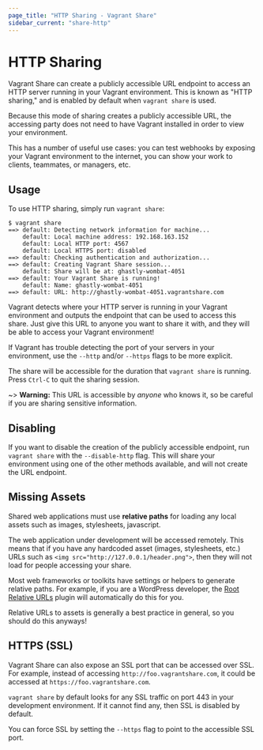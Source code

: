```yaml
---
page_title: "HTTP Sharing - Vagrant Share"
sidebar_current: "share-http"
---
```


# HTTP Sharing

Vagrant Share can create a publicly accessible URL endpoint to access an
HTTP server running in your Vagrant environment. This is known as "HTTP
sharing," and is enabled by default when `vagrant share` is used.

Because this mode of sharing creates a publicly accessible URL, the accessing
party does not need to have Vagrant installed in order to view your environment.

This has a number of useful use cases: you can test webhooks by exposing
your Vagrant environment to the internet, you can show your work to clients,
teammates, or managers, etc.

## Usage

To use HTTP sharing, simply run `vagrant share`:

```
$ vagrant share
==> default: Detecting network information for machine...
    default: Local machine address: 192.168.163.152
    default: Local HTTP port: 4567
    default: Local HTTPS port: disabled
==> default: Checking authentication and authorization...
==> default: Creating Vagrant Share session...
    default: Share will be at: ghastly-wombat-4051
==> default: Your Vagrant Share is running!
    default: Name: ghastly-wombat-4051
==> default: URL: http://ghastly-wombat-4051.vagrantshare.com
```

Vagrant detects where your HTTP server is running in your Vagrant environment
and outputs the endpoint that can be used to access this share. Just give
this URL to anyone you want to share it with, and they will be able to access
your Vagrant environment!

If Vagrant has trouble detecting the port of your servers in your environment,
use the `--http` and/or `--https` flags to be more explicit.

The share will be accessible for the duration that `vagrant share` is running.
Press `Ctrl-C` to quit the sharing session.

~> **Warning:** This URL is accessible by _anyone_ who knows it, so be careful
if you are sharing sensitive information.

## Disabling

If you want to disable the creation of the publicly accessible endpoint,
run `vagrant share` with the `--disable-http` flag. This will share your
environment using one of the other methods available, and will not create
the URL endpoint.

## Missing Assets

Shared web applications must use **relative paths** for loading any
local assets such as images, stylesheets, javascript.

The web application under development will be accessed remotely. This means
that if you have any hardcoded asset (images, stylesheets, etc.) URLs
such as `<img src="http://127.0.0.1/header.png">`, then they will not load
for people accessing your share.

Most web frameworks or toolkits have settings or helpers to generate
relative paths. For example, if you are a WordPress developer, the
[Root Relative URLs](http://wordpress.org/plugins/root-relative-urls/) plugin
will automatically do this for you.

Relative URLs to assets is generally a best practice in general, so you
should do this anyways!

## HTTPS (SSL)

Vagrant Share can also expose an SSL port that can be accessed over
SSL. For example, instead of accessing `http://foo.vagrantshare.com`, it
could be accessed at `https://foo.vagrantshare.com`.

`vagrant share` by default looks for any SSL traffic on port 443 in your
development environment. If it cannot find any, then SSL is disabled by
default.

You can force SSL by setting the `--https` flag to point to the accessible
SSL port.
